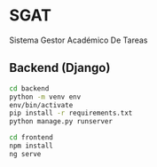 # SGAT
Sistema Gestor Académico De Tareas
## Backend (Django)
```bash
cd backend
python -m venv env
env/bin/activate
pip install -r requirements.txt
python manage.py runserver

cd frontend
npm install
ng serve
